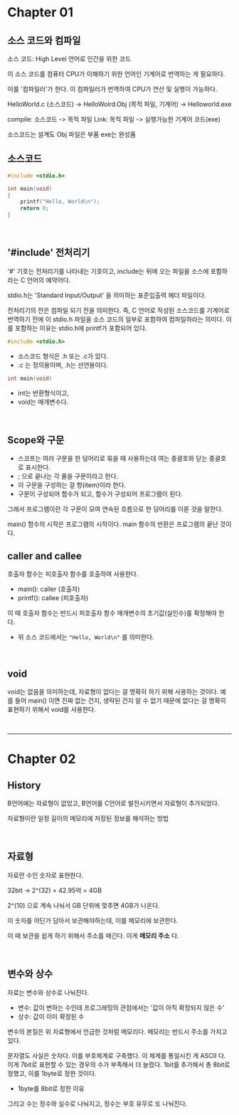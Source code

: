 # Chapter 01


## 소스 코드와 컴파일

소스 코드: High Level 언어로 인간을 위한 코드

이 소스 코드를 컴퓨터 CPU가 이해하기 위한 언어인 기계어로 번역하는 게 필요하다. 

이를 '컴파일러'가 한다. 이 컴파일러가 번역하여 CPU가 연산 및 실행이 가능하다. 

HelloWorld.c (소스코드) -> HelloWolrd.Obj (목적 파일, 기계어) -> Helloworld.exe 

compile: 소스코드 -> 목적 파일
Link: 목적 파일 -> 실행가능한 기계어 코드(exe)

소스코드는 설계도
Obj 파일은 부품
exe는 완성품

## 소스코드

```c
#include <stdio.h>

int main(void)
{
    printf("Hello, World\n");
    return 0;
}
```

<br>


## '#include' 전처리기

'#' 기호는 전처리기를 나타내는 기호이고, include는 뒤에 오는 파일을 소스에 포함하라는 C 언어의 예약어다. 

stdio.h는 'Standard Input/Output' 을 의미하는 표준입출력 헤더 파일이다.  

전처리기의 전은 컴파일 되기 전을 의미한다. 즉, C 언어로 작성된 소스코드를 기계어로 번역하기 전에 이 stdio.h 파일을 소스 코드의 일부로 포함하여 컴파일하라는 의미다. 이를 포함하는 이유는 stdio.h에 printf가 포함되어 있다.

```c
#include <stdio.h>
```

- 소스코드 형식은 .h 또는 .c가 있다.
- .c 는 정의용이며, .h는 선언용이다. 

```c
int main(void)
```

- int는 반환형식이고, 
- void는 매개변수다. 

<br>

## Scope와 구문

- 스코프는 여러 구문을 한 덩어리로 묶을 때 사용하는데 여는 중괄호와 닫는 중괄호로 표시한다. 
- ; 으로 끝나는 각 줄을 구문이라고 한다.
- 이 구문을 구성하는 걸 항(item)이라 한다.
- 구문이 구성되어 함수가 되고, 함수가 구성되어 프로그램이 된다.

그래서 프로그램이란 각 구문이 모여 연속된 흐름으로 한 덩어리를 이룬 것을 말한다.  

main() 함수의 시작은 프로그램의 시작이다. main 함수의 반환은 프로그램의 끝난 것이다. 


## caller and callee

호출자 함수는 피호출자 함수를 호출하여 사용한다. 

- main(): caller (호출자)
- printf(): callee (피호출자)

이 때 호출자 함수는 반드시 피호출자 함수 매개변수의 초기값(실인수)를 확정해야 한다.

- 위 소스 코드에서는 `"Hello, World\n"` 를 의미한다.

<br>

## void

void는 없음을 의미하는데, 자료형이 없다는 걸 명확히 하기 위해 사용하는 것이다. 
예를 들어 main() 이면 진짜 없는 건지, 생략된 건지 알 수 없기 때문에 없다는 걸 명확히 표현하기 위해서 void를 사용한다.


<br>

---

# Chapter 02 

## History

B언어에는 자료형이 없었고, B언어를 C언어로 발전시키면서 자료형이 추가되었다.

자료형이란 일정 길이의 메모리에 저장된 정보를 해석하는 방법

<br>

## 자료형

자료란 수인 숫자로 표현한다. 

32bit -> 2^(32) = 42.95억 = 4GB 

2^(10) 으로 계속 나눠서 GB 단위에 맞추면 4GB가 나온다.

이 숫자를 어딘가 담아서 보관해야하는데, 이를 메모리에 보관한다.

이 때 보관을 쉽게 하기 위해서 주소를 매긴다. 이게 **메모리 주소** 다. 

<br>

## 변수와 상수

자료는 변수와 상수로 나눠진다.

- 변수: 값이 변하는 수인데 프로그래밍의 관점에서는 '값이 아직 확정되지 않은 수'   
- 상수: 값이 이미 확정된 수  

변수의 본질은 위 자료형에서 언급한 것처럼 메모리다.  메모리는 반드시 주소를 가지고 있다.  

문자열도 사실은 숫자다. 이를 부호체계로 구축했다. 이 체계를 통일시킨 게 ASCII 다. 이게 7bit로 표현할 수 있는 경우의 수가 부족해서 더 늘렸다. 1bit를 추가해서 총 8bit로 정했고, 이를 1byte로 정한 것이다.  
- 1byte를 8bit로 정한 이유  


그리고 수는 정수와 실수로 나눠지고, 정수는 부호 유무로 또 나눠진다.  

<br>
